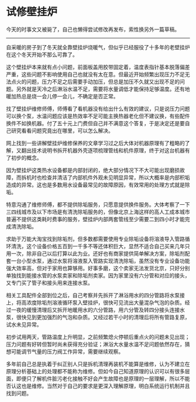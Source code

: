 # 试修壁挂炉


今天的时事文又被毙了，自己也懒得尝试修改再发布，索性换另外一篇草稿。

----

自采暖的房子到了冬天就全靠壁挂炉烧暖气，但似乎已经服役了十多年的老壁挂炉在这个冬天开始不那么可靠了。

这个壁挂炉本来就有点小问题，前面板盖用胶带固定着，温度表指针基本脱落偏差严重，这些问题不影响使用自己也就没有太在意。但最近开始频繁出现压力不足无法点火的问题，压力不足之后需要手动加压，但总是加压不久就又出现不足的问题。另外就是天冷之后淋浴水温不足，需要将水量调低才能保持足够温度。还有地暖加热总是烧一会儿停一会儿，不确定是否正常。

找了壁挂炉维修师傅，师傅看了看机器没有给出什么有效的建议，只是说压力问题可以换个泵，水温问题应该是热效率不足可能主换热器老化但不建议换，有些配件换件不如换机器。付了五十元上门费但自己并不满意这个答复，于是决定还是要自己研究看看问题究竟出在哪里，可以怎么解决。

网上找到一些讲解壁挂炉维修保养的文章学习过之后大体对机器原理有了粗略的了解，又翻出技术说明书拆开机器外壳逐项梳理管线和机件原理，终于对这台机器有了初步的概念。

因为壁挂炉这类热水设备都是内部封闭的，绝大部分情况下不大可能出现磨损故障，而拆机时也检查并清洁了内部机件外观未见明显异常，所以大概率是内部积垢造成的异常。这也是多数用水设备最常见的故障原因，有效常用的处理方式就是除垢。

特意沟通了维修师傅，都不提供除垢服务，只愿意提供换件服务。大体考察了一下三四线城市及以下市场是有清洗除垢服务的，但像北京上海这样的高人工成本城市普遍不提供这类耗时费事的服务，壁挂炉内部两套管线至少需要二到四小时才能完成清洗除垢。

求助于万能大淘宝找到除垢剂，但多数都需要使用专业除垢设备将溶液导入管路循环清洗，这个设备价格五百到一千多不等还体积巨大，显然不适合自己买来几年只用一次，除非自己以后打算以此为业。还好也有商家提供简单解决方案，除垢剂配套一台小型水泵，通过水泵将溶液泵入管路实现清洗除垢，虽然没有专业设备功能强大效率高，但对于家用也算够用。好事多磨，这个卖家无法发货北京，只好分别单独找到能接水管的水泵卖家和除垢剂卖家。因为家里没有六分管和对应的接头，又专门买了管子和接头用来连接水泵。

相关工具配件全部到位之后，自己考察并先拆开了淋浴用水的四分管路将水泵接上，将高浓度除垢剂溶液循环泵入壁挂炉，很快可见流出大量混杂气泡的杂质。经过一夜的缓慢清理后又拆开地暖用水的六分管路，用六分管及转四分接头连接水泵，很快见到更加强烈的气泡和杂质。又经过若干小时的清理后将所有管路复原，试水未见异常。

初步试用两天，管路温度上升明显，之前频繁熄火停顿后重点火的问题未见出现；压力问题有好转但暂时尚未获得充分验证；淋浴大水量水温不足问题依然存在，猜想可能调节气量的压力阀工作异常，需要继续观察。

多年前自己总是执着于纠正别人只是拆机清理再装机不能算是维修，认为不建立在原理分析基础上的处理都不能称为维修。但如今自己知道原理的认识可以有很多层面，即便只了解机件脏污老化接触不好会产生故障也是原理的一层理解，所以不能否认这也是维修。当然对于自己的要求是更深入理解原理，明白系统运行机制并且找到问题。
